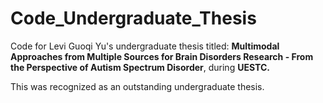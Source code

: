 # Code_Undergraduate_Thesis
Code for Levi Guoqi Yu's undergraduate thesis titled: **Multimodal Approaches from Multiple Sources for Brain Disorders Research - From the Perspective of Autism Spectrum Disorder**, during **UESTC.**  

This was recognized as an outstanding undergraduate thesis.

